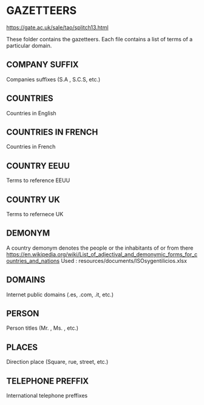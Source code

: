 # GAZETTEERS
<https://gate.ac.uk/sale/tao/splitch13.html>

These folder contains the gazetteers. Each file contains a list of terms of a particular domain.  

## COMPANY SUFFIX
Companies suffixes (S.A , S.C.S, etc.)

## COUNTRIES
Countries in English

## COUNTRIES IN FRENCH
Countries in French

## COUNTRY EEUU
Terms to reference EEUU

## COUNTRY UK
Terms to refernece UK

## DEMONYM
 A country demonym denotes the people or the inhabitants of or from there
<https://en.wikipedia.org/wiki/List_of_adjectival_and_demonymic_forms_for_countries_and_nations>
Used : resources/documents/ISOsygentilicios.xlsx

## DOMAINS 
Internet public domains (.es, .com, .it, etc.)

## PERSON 
Person titles (Mr. , Ms. , etc.)
 
## PLACES
Direction place (Square, rue, street, etc.)

## TELEPHONE PREFFIX
International telephone preffixes	

